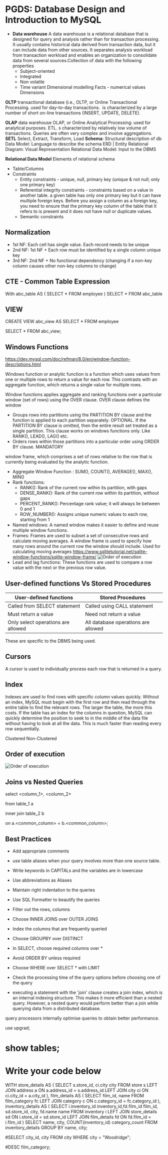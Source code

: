 # PGDS: Database Design and Introduction to MySQL

- **Data warehouse** A data warehouse is a relational database that is designed for query and analysis rather than for transaction processing. It usually contains historical data derived from transaction data, but it can include data from other sources. It separates analysis workload from transaction workload and enables an organization to consolidate data from several sources.Collection of data with the following properties
	- Subject-oriented
	- Integrated
	- Non volatile
	- Time variant
	Dimensional modelling
	Facts - numerical values
	Dimensions

**OLTP** transactional database (i.e., OLTP, or Online Transactional Processing. used for day-to-day transactions.  is characterized by a large number of short on-line transactions (INSERT, UPDATE, DELETE). 

**OLAP** data warehouse OLAP, or Online Analytical Processing: used for analytical purposes. ETL. s characterized by relatively low volume of transactions. Queries are often very complex and involve aggregations. 
**SETL** Select, Extract, Transform, Load
**Schema**: Structural description of db
Data Model: Language to describe the schema
ERD | Entity Relational Diagram: Visual Representation
Relational Data Model: Input to the DBMS

**Relational Data Model**
Elements of relational schema
- Table/Columns
- Constraints
	- Entity constraints - unique, null, primary key (unique & not null; only one primary key)
	- Referential integrity constraints - constraints based on a value in another table. a given table has only one primary key but it can have multiple foreign keys. Before you assign a column as a foreign key, you need to ensure that the primary key column of the table that it refers to is present and it does not have null or duplicate values.
	- Semantic constraints

## Normalization
- 1st NF: Each cell has single value. Each record needs to be unique
- 2nd NF: 1st NF + Each row must be identified by a single column unique key
- 3rd NF: 2nd NF + No functional dependency (changing if a non-key column causes other non-key columns to change)

## CTE - Common Table Expression
With abc_table AS (
	SELECT * FROM employee
) SELECT * FROM abc_table

## VIEW
CREATE VIEW abc_view AS SELECT * FROM employee

SELECT * FROM abc_view;

## Windows Functions

https://dev.mysql.com/doc/refman/8.0/en/window-function-descriptions.html

Windows function or analytic function is a function which uses values from one or multiple rows to return a value for each row. This contrasts with an aggregate function, which returns a single value for multiple rows.

Window functions applies aggregate and ranking functions over a particular window (set of rows) using the OVER clause. OVER clause defines the window
- Groups rows into partitions using the PARTITION BY clause and the function is applied to each partition separately. OPTIONAL. If the PARTITION BY clause is omitted, then the entire result set treated as a single partition. This clause works on windows functions only. Like RANK(), LEAD(), LAG() etc.
- Orders rows within those partitions into a particular order using ORDER BY clause. MANDATORY

window frame, which comprises a set of rows relative to the row that is currently being evaluated by the analytic function.

- Aggregate Window Function : SUM(), COUNT(), AVERAGE(), MAX(), MIN()
- Rank functions: 
	- RANK(): Rank of the current row within its partition, with gaps
	- DENSE_RANK(): Rank of the current row within its partition, without gaps
	- PERCENT_RANK(): Percentage rank value; it will always lie between 0 and 1
	- ROW_NUMBER(): Assigns unique numeric values to each row, starting from 1
- Named windows: A named window makes it easier to define and reuse multiple window functions. 
- Frames: Frames are used to subset a set of consecutive rows and calculate moving averages. A window frame is used to specify how many rows around the current row the window should include. Used for calculating moving averages
		https://www.sqlitetutorial.net/sqlite-window-functions/sqlite-window-frame/
![Order of execution ](images/sql-window-frame.png)
- Lead and lag functions: These functions are used to compare a row value with the next or the previous row value.

## User-defined functions Vs Stored Procedures

| User-defined functions | Stored Procedures |
| --- | ---|
| Called from SELECT statement | Called using CALL statement |
| Must return a value | Need not return a value |
| Only select operations are allowed | All database operations are allowed |

These are specific to the DBMS being used.

## Cursors

A cursor is used to individually process each row that is returned in a query.

## Index
Indexes are used to find rows with specific column values quickly. Without an index, MySQL must begin with the first row and then read through the entire table to find the relevant rows. The larger the table, the more this costs. If the table has an index for the columns in question, MySQL can quickly determine the position to seek to in the middle of the data file without having to look at all the data. This is much faster than reading every row sequentially.

Clustered Non-Clustered

## Order of execution 

![Order of execution ](images/queryorder.png)

## Joins vs Nested Queries

select <column_1>, <column_2>

from table_1 a

inner join table_2 b

on a.<common_column> = b.<common_column>;

## Best Practices
- Add appropriate comments
-  use table aliases when your query involves more than one source table.
- Write keywords in CAPITALs and the variables are in lowercase
- Use abbreviations as Aliases
- Maintain right indentation to the queries
- Use SQL Formatter to beautify the queries

- Filter out the rows, columns 

- Choose INNER JOINS over OUTER JOINS
- Index the columns that are frequently queried
- Choose GROUPBY over DISTINCT
- In SELECT, choose required columns over *
- Avoid ORDER BY unless required
- Choose WHERE over SELECT * with LIMIT
- Check the processing time of the query options before choosing one of the query
- executing a statement with the 'join' clause creates a join index, which is an internal indexing structure. This makes it more efficient than a nested query. However, a nested query would perform better than a join while querying data from a distributed database.

query processors internally optimise queries to obtain better performance.


use upgrad;

# show tables;
# Write your code below
WITH store_details AS
(
    SELECT s.store_id, ci.city city
    FROM store s 
    LEFT JOIN address a ON a.address_id = s.address_id
    LEFT JOIN city ci ON ci.city_id = a.city_id
),
film_details AS 
(
    SELECT film_id, name
    FROM film_category fc 
    LEFT JOIN category c ON c.category_id = fc.category_id
),
inventory_details AS 
(
    SELECT i.inventory_id inventory_id,fd.film_id film_id, sd.store_id, city, fd.name name
    FROM inventory i
    LEFT JOIN store_details sd ON i.store_id = sd.store_id
    LEFT JOIN film_details fd ON fd.film_id = i.film_id
)
SELECT name, city, COUNT(inventory_id) category_count
FROM inventory_details
GROUP BY name, city;

#SELECT city_id, city FROM city WHERE city = "Woodridge";

#DESC film_category;


